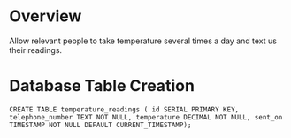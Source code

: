 # Overview
Allow relevant people to take temperature several times a day and text us their readings.

# Database Table Creation
`CREATE TABLE temperature_readings (
    id SERIAL PRIMARY KEY,
    telephone_number TEXT NOT NULL,
    temperature DECIMAL NOT NULL,
    sent_on TIMESTAMP NOT NULL DEFAULT CURRENT_TIMESTAMP);`
